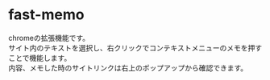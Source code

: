 # fast-memo
chromeの拡張機能です。
<br>サイト内のテキストを選択し、右クリックでコンテキストメニューのメモを押すことで機能します。
<br>内容、メモした時のサイトリンクは右上のポップアップから確認できます。
